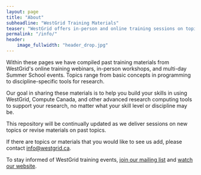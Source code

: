 ```yaml
---
layout: page
title: "About"
subheadline: "WestGrid Training Materials"
teaser: "WestGrid offers in-person and online training sessions on topics such as getting started with WestGrid, programming languages, specialized software, research data management, and data visualization tools. Contact us at info@westgrid.ca to request a session at your university or to suggest a topic for an online webinar."
permalink: "/info/"
header:
    image_fullwidth: "header_drop.jpg"
---
```


Within these pages we have compiled past training materials from WestGrid's online training webinars, in-person workshops, and multi-day Summer School events. Topics range from basic concepts in programming to discipline-specific tools for research.

Our goal in sharing these materials is to help you build your skills in using WestGrid, Compute Canada, and other advanced research computing tools to support your research, no matter what your skill level or discipline may be.

This repository will be continually updated as we deliver sessions on new topics or revise materials on past topics.

If there are topics or materials that you would like to see us add, please contact [info@westgrid.ca](mailto:info@westgrid.ca).

To stay informed of WestGrid training events, [join our mailing list](http://westgrid.us4.list-manage1.com/subscribe?u=3c76a762cc69cb8a35e25fd53&id=4eebf3c86b) and [watch our website](https://www.westgrid.ca/events/westgrid-training-events).

